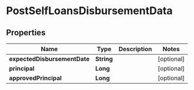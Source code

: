 

# PostSelfLoansDisbursementData

## Properties

Name | Type | Description | Notes
------------ | ------------- | ------------- | -------------
**expectedDisbursementDate** | **String** |  |  [optional]
**principal** | **Long** |  |  [optional]
**approvedPrincipal** | **Long** |  |  [optional]



